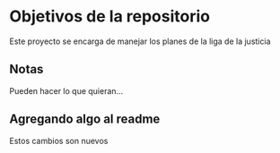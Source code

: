 # Objetivos de la repositorio

Este proyecto se encarga de manejar los planes de la liga de la justicia


## Notas
Pueden hacer lo que quieran...

## Agregando algo al readme
Estos cambios son nuevos